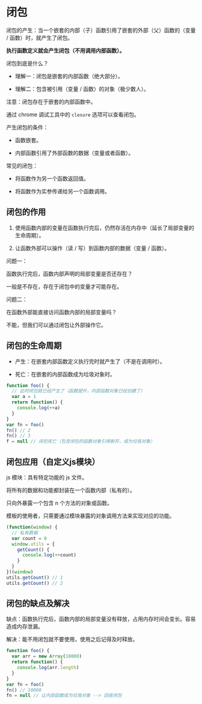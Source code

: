 # 闭包

闭包的产生：当一个嵌套的内部（子）函数引用了嵌套的外部（父）函数的（变量 / 函数）时，就产生了闭包。

**执行函数定义就会产生闭包（不用调用内部函数）。**

闭包到底是什么？

- 理解一：闭包是嵌套的内部函数（绝大部分）。

- 理解二：包含被引用（变量 / 函数）的对象（极少数人）。

注意：闭包存在于嵌套的内部函数中。

通过 chrome 调试工具中的 `closure` 选项可以查看闭包。

产生闭包的条件：

- 函数嵌套。

- 内部函数引用了外部函数的数据（变量或者函数）。

常见的闭包：

- 将函数作为另一个函数返回值。

- 将函数作为实参传递给另一个函数调用。

## 闭包的作用

1. 使用函数内部的变量在函数执行完后，仍然存活在内存中（延长了局部变量的生命周期）。

2. 让函数外部可以操作（读 / 写）到函数内部的数据（变量 / 函数）。

问题一：

函数执行完后，函数内部声明的局部变量是否还存在？

一般是不存在，存在于闭包中的变量才可能存在。

问题二：

在函数外部能直接访问函数内部的局部变量吗？

不能，但我们可以通过闭包让外部操作它。

## 闭包的生命周期

- 产生：在嵌套内部函数定义执行完时就产生了（不是在调用时）。

- 死亡：在嵌套的内部函数成为垃圾对象时。

```js
function foo() {
  // 此时闭包就已经产生了（函数提升，内部函数对象已经创建了）
  var a = 1
  return function() {
    console.log(++a)
  }
}
var fn = foo()
fn() // 2
fn() // 3
f = null // 闭包死亡（包含闭包的函数对象引用断开，成为垃圾对象）
```

## 闭包应用（自定义js模块）

js 模块：具有特定功能的 js 文件。

将所有的数据和功能都封装在一个函数内部（私有的）。

只向外暴露一个包含 n 个方法的对象或函数。

模板的使用者，只需要通过模块暴露的对象调用方法来实现对应的功能。

```js
(function(window) {
  // 私有数据
  var count = 0
  window.utils = {
    getCount() {
      console.log(++count) 
    }
  }
})(window)
utils.getCount() // 1
utils.getCount() // 2
```

## 闭包的缺点及解决

缺点：函数执行完后，函数内部的局部变量没有释放，占用内存时间会变长。容易造成内存泄漏。

解决：能不用闭包就不要使用，使用之后记得及时释放。

```js
function foo() {
  var arr = new Array(10000)
  return function() {
    console.log(arr.length)
  }
}
var fn = foo()
fn() // 10000
fn = null // 让内部函数成为垃圾对象 --> 回收闭包
```
